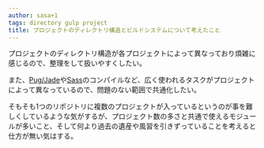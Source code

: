```yaml
---
author: sasa+1
tags: directory gulp project
title: プロジェクトのディレクトリ構造とビルドシステムについて考えたこと
---
```

プロジェクトのディレクトリ構造が各プロジェクトによって異なっており煩雑に感じるので、整理をして扱いやすくしたい。

また、[Pug/Jade](http://jade-lang.com/)や[Sass](http://sass-lang.com/)のコンパイルなど、広く使われるタスクがプロジェクトによって異なっているので、問題のない範囲で共通化したい。

そもそも1つのリポジトリに複数のプロジェクトが入っているというのが事を難しくしているような気がするが、プロジェクト数の多さと共通で使えるモジュールが多いこと、そして何より過去の遺産や風習を引きずっていることを考えると仕方が無い気はする。
